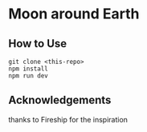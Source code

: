 # Moon around Earth



## How to Use

```
git clone <this-repo>
npm install
npm run dev
```

## Acknowledgements
thanks to Fireship for the inspiration

